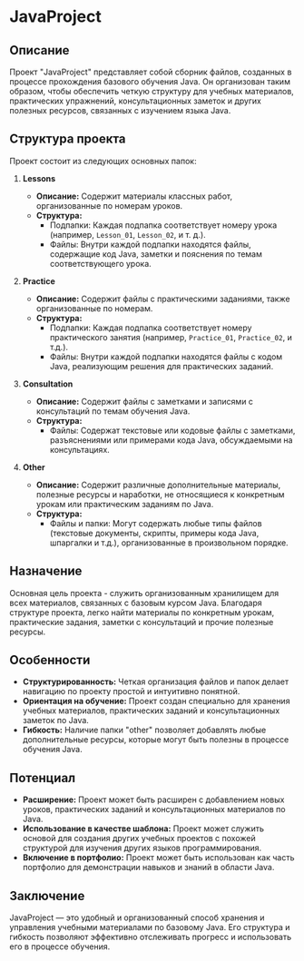 # JavaProject

## Описание

Проект "JavaProject" представляет собой сборник файлов, созданных в процессе прохождения базового обучения Java. Он организован таким образом, чтобы обеспечить четкую структуру для учебных материалов, практических упражнений, консультационных заметок и других полезных ресурсов, связанных с изучением языка Java.

## Структура проекта

Проект состоит из следующих основных папок:

1.  **Lessons**
    *   **Описание:** Содержит материалы классных работ, организованные по номерам уроков.
    *   **Структура:**
        *   Подпапки: Каждая подпапка соответствует номеру урока (например, `Lesson_01`, `Lesson_02`, и т. д.).
        *   Файлы: Внутри каждой подпапки находятся файлы, содержащие код Java, заметки и пояснения по темам соответствующего урока.

2.  **Practice**
    *   **Описание:** Содержит файлы с практическими заданиями, также организованные по номерам.
    *   **Структура:**
        *   Подпапки: Каждая подпапка соответствует номеру практического занятия (например, `Practice_01`, `Practice_02`, и т.д.).
        *   Файлы: Внутри каждой подпапки находятся файлы с кодом Java, реализующим решения для практических заданий.

3.  **Consultation**
    *   **Описание:** Содержит файлы с заметками и записями с консультаций по темам обучения Java.
    *   **Структура:**
        *   Файлы: Содержат текстовые или кодовые файлы с заметками, разъяснениями или примерами кода Java, обсуждаемыми на консультациях.

4.  **Other**
    *   **Описание:** Содержит различные дополнительные материалы, полезные ресурсы и наработки, не относящиеся к конкретным урокам или практическим заданиям по Java.
    *   **Структура:**
        *   Файлы и папки: Могут содержать любые типы файлов (текстовые документы, скрипты, примеры кода Java, шпаргалки и т.д.), организованные в произвольном порядке.

## Назначение

Основная цель проекта - служить организованным хранилищем для всех материалов, связанных с базовым курсом Java. Благодаря структуре проекта, легко найти материалы по конкретным урокам, практические задания, заметки с консультаций и прочие полезные ресурсы.

## Особенности

*   **Структурированность:** Четкая организация файлов и папок делает навигацию по проекту простой и интуитивно понятной.
*   **Ориентация на обучение:** Проект создан специально для хранения учебных материалов, практических заданий и консультационных заметок по Java.
*   **Гибкость:** Наличие папки "other" позволяет добавлять любые дополнительные ресурсы, которые могут быть полезны в процессе обучения Java.

## Потенциал

*   **Расширение:** Проект может быть расширен с добавлением новых уроков, практических заданий и консультационных материалов по Java.
*   **Использование в качестве шаблона:** Проект может служить основой для создания других учебных проектов с похожей структурой для изучения других языков программирования.
*   **Включение в портфолио:** Проект может быть использован как часть портфолио для демонстрации навыков и знаний в области Java.

## Заключение

JavaProject — это удобный и организованный способ хранения и управления учебными материалами по базовому Java. Его структура и гибкость позволяют эффективно отслеживать прогресс и использовать его в процессе обучения.